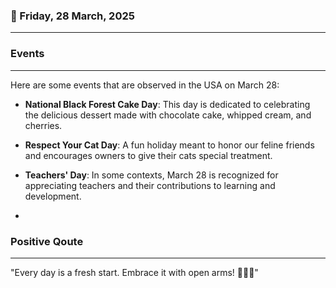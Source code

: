 ### 📅 Friday, 28 March, 2025
------
### Events
------
Here are some events that are observed in the USA on March 28:

- **National Black Forest Cake Day**: This day is dedicated to celebrating the delicious dessert made with chocolate cake, whipped cream, and cherries.
  
- **Respect Your Cat Day**: A fun holiday meant to honor our feline friends and encourages owners to give their cats special treatment.

- **Teachers' Day**: In some contexts, March 28 is recognized for appreciating teachers and their contributions to learning and development.

-
### Positive Qoute
------
"Every day is a fresh start. Embrace it with open arms! 🌅✨🚀"
